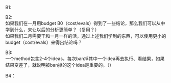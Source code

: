 B1:  

B2:  
如果我们在一月用budget B0（cost/evals）得到了一些结论，那么我们可以从中学到什么，来让以后的分析更简单？（复用？）  
如果我们二月需要干和一月一样的活，通过上述我们学到的东西，可以使用更小的budget（cost/evals）来得出结论吗？  

B3:  
一个method包含2-4个ideas，每次ban掉其中一个idea再去执行、看结果，如果结果变差了，就说明被ban掉的这个idea是重要的。（） 

B4：  
